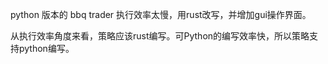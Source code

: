 python 版本的 bbq trader 执行效率太慢，用rust改写，并增加gui操作界面。


从执行效率角度来看，策略应该rust编写。可Python的编写效率快，所以策略支持python编写。
